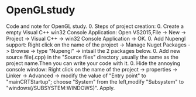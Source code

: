 # OpenGLstudy
Code and note for OpenGL study.
0. Steps of project creation:
  0. Create a empty Visual C++ win32 Console Application:
    Open VS2015,File -> New -> Project -> Visual C++ -> win32 Console Application -> OK.
  0. Add Nupengl support:
    Right click on the name of the project -> Manage Nuget Packages -> Browse -> type "Nupengl" -> intsall the 2 packages below.
  0. Add new source file(.cpp) in the "Source files" directory ,usually the same as the project name.Then you can write your code with it.
0. Hide the annoying console window:
	  Right click on the name of the project -> properties -> Linker -> Advanced -> modify the value of "Entry point" to "mainCRTStartup";
	  choose "System" from the left,modify "Subsystem" to "windows(/SUBSYSTEM:WINDOWS)".
	  Apply.
